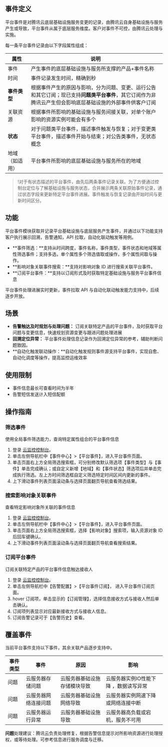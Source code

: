 ## 事件定义

平台事件是对腾讯云底层基础设施服务变更的记录，由腾讯云自身基础设施与服务产生或导致，平台事件从属于底层服务维度。客户对事件不可控，由腾讯云处理与实施。

每一条平台事件记录由以下字段属性组成：


| 属性       | 说明                                       |
| -------- | ---------------------------------------- |
| 事件       | 产生事件的底层基础设施与服务所支撑的产品+事件名称                |
| 时间       | 事件记录发生时间，精确到秒                            |
| **事件类型** | 根据事件产生的原因与影响，分为问题、变更、运行公告和其它订阅；现已支持**问题类平台事件**，其它订阅作为非腾讯云产生但会影响底层基础设施的外部事件供客户订阅 |
| 关联资源     | 根据事件所影响的基础设施与服务间接关联，对单个账户影响的资源实例可能会有多个   |
| **状态**   | 对于问题类平台事件，描述事件触发与恢复；对于变更类平台事件，描述事件开始与结束；对公告类事件，无状态概念|
| 地域（如适用）  | 平台事件所影响的底层基础设施与服务所在的地域                   |

>!对于有状态描述的平台事件，由先后两条事件记录关联。为了方便通过控制台定位与了解基础设施与服务状态，合并展示两条关联原始事件记录，通过状态字段来更新特定平台事件进展。事件触发与恢复记录由开始时间与更新时间区分。



## 功能

平台事件模块获取并记录平台基础设施与底层服务产生事件，并通过以下功能支持客户执行展示回溯，告警通知，API 拉取，自动化联动触发等用例。
- **事件筛选：**支持从时间跨度，事件名称，事件类型，事件状态和地域等属性筛选事件；支持多选，单个属性多个筛选值取或操作，多个属性间取与操作。
- **影响对象关联事件搜索：**支持对影响对象 ID 进行搜索关联平台事件。
- **订阅平台事件：**支持以订阅形式及时获取特定基础设施与服务平台事件信息

平台事件处理进展实时更新，事件拉取 API 与自动化联动触发能力支持中，后续逐步开放。



## 场景
- **告警触达及时规划与处理问题：** 订阅关联特定产品的平台事件，及时获取平台问题与变更信息，快速规划资源变更与跟进问题处理进展
- **回溯定位异常：** 平台事件处理信息记录作为回溯定位异常的参考，辅助判断问题致因。
- **自动化触发联动操作：**自动化触发规则事件源支持平台事件，实现自愈、自动化调度等操作，提高监控运维效率



## 使用限制
- 事件信息最长可查看时间为半年
- 告警短信发送计入短信配额



## 操作指南
### 筛选事件
使用全局事件筛选能力，查询特定属性组合的平台事件信息
1. 登录 [云监控控制台](https://console.cloud.tencent.com/monitor/overview)。
2. 单击左侧导航栏中【事件中心】>【平台事件】，进入平台事件页面。
3. 单击页面右上方全局筛选搜索框，可分别修改默认筛选项【事件类型】与【事件】单击完成确认；或自定义新增【地域】和【事件状态】筛选项后并单击完成执行筛选。左上方时间筛选框自定义筛选特定时间区间内更新的事件。
4. 上下滑动事件列表页面滚动条与选择页面翻页导航查看筛选结果。

### 搜索影响对象关联事件
查看特定影响对象所关联的事件信息
1. 登录 [云监控控制台](https://console.cloud.tencent.com/monitor/overview)。
2. 单击左侧导航栏中【事件中心】>【平台事件】，进入平台事件页面。
3. 单击页面右上方全局筛选搜索框，选择【影响对象】搜索项，输入资源对象 ID 后回车键确认。
4. 上下滑动事件列表页面滚动条与选择页面翻页导航查看搜索结果。

### 订阅平台事件
订阅关联特定产品的平台事件信息触达接收人
1. 登录 [云监控控制台](https://console.cloud.tencent.com/monitor/overview)。
2. 单击左侧导航栏中【告警配置】>【平台事件订阅】， 进入平台事件订阅页面。
3. hover 订阅项，单击显示的【订阅管理】，选择信息接收方式与接收人然后单击确认。
4. 订阅项列表显示对应最新接收方式与接收人信息。
5. 订阅告警记录可于【告警历史】查看。



## 覆盖事件
当前平台事件支持以下事件，其余关联产品逐步支持中。

| 事件类型 | 事件         | 原因             | 影响                   |
| ---- | ---------- | -------------- | -------------------- |
| 问题   | 云服务器存储问题   | 云服务器基础设施存储模块导致 | 云服务器实例IO性能下降 ，数据读写异常 |
| 问题   | 云服务器网络连接问题 | 云服务器基础设施网络导致   | 云服务器实例网速下降或网络连接中断    |
| 问题   | 云服务器运行异常   | 云服务器基础设施导致     | 云服务器高负载或宕机，服务不可用     |

**问题**处理建议：腾讯云负责处理修复，根据告警信息提示对所影响资源进行处理授权，或等待处理。可参考信息进行服务调度与迁移。



